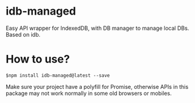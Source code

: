 # idb-managed
Easy API wrapper for IndexedDB, with DB manager to manage local DBs. Based on idb.

# How to use?
```
$npm install idb-managed@latest --save
```
Make sure your project have a polyfill for Promise, otherwise APIs in this package may not work normally in some old browsers or mobiles.
